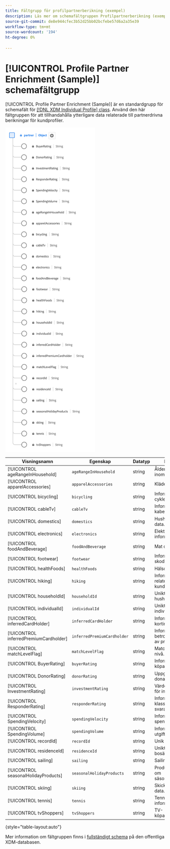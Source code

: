 ```yaml
---
title: Fältgrupp för profilpartnerberikning (exempel)
description: Läs mer om schemafältgruppen Profilpartnerberikning (exempel).
source-git-commit: de8e944cfec3b52d25bb02bcfebe57d6a2a35e39
workflow-type: tm+mt
source-wordcount: '194'
ht-degree: 0%

---
```



# [!UICONTROL Profile Partner Enrichment (Sample)] schemafältgrupp

[!UICONTROL Profile Partner Enrichment (Sample)] är en standardgrupp för schemafält för [[!DNL XDM Individual Profile] class](../../classes/individual-profile.md). Använd den här fältgruppen för att tillhandahålla ytterligare data relaterade till partnerdrivna berikningar för kundprofiler.

![Ett diagram över [!UICONTROL Profile Partner Enrichment (Sample)] fältgrupp.](../../images/field-groups/profile-partner-enrichment-sample.png)

| Visningsnamn | Egenskap | Datatyp | Beskrivning |
|-----------------------------|------------------------|-----------|----------------------------------|
| [!UICONTROL ageRangeInHousehold] | `ageRangeInHousehold` | string | Åldersintervallet inom hushållet. |
| [!UICONTROL apparelAccessories] | `apparelAccessories` | string | Kläder och tillbehör. |
| [!UICONTROL bicycling] | `bicycling` | string | Information som rör cykler. |
| [!UICONTROL cableTv] | `cableTv` | string | Information om kabel-tv. |
| [!UICONTROL domestics] | `domestics` | string | Hushållsrelaterade data. |
| [!UICONTROL electronics] | `electronics` | string | Elektronikrelaterad information. |
| [!UICONTROL foodAndBeverage] | `foodAndBeverage` | string | Mat och dryck. |
| [!UICONTROL footwear] | `footwear` | string | Information om skodon. |
| [!UICONTROL healthFoods] | `healthFoods` | string | Hälsovårdsdata. |
| [!UICONTROL hiking] | `hiking` | string | Information som är relaterad till kundvärvning. |
| [!UICONTROL householdId] | `householdId` | string | Unikt ID för ett hushåll. |
| [!UICONTROL individualId] | `individualId` | string | Unikt ID för en individ. |
| [!UICONTROL inferredCardHolder] | `inferredCardHolder` | string | Information om kortinnehavare. |
| [!UICONTROL inferredPremiumCardholder] | `inferredPremiumCardholder` | string | Information om betrodda innehavare av premiumkort. |
| [!UICONTROL matchLevelFlag] | `matchLevelFlag` | string | Matcha flaggdata för nivå. |
| [!UICONTROL BuyerRating] | `buyerRating` | string | Information om köparbetygsättning. |
| [!UICONTROL DonorRating] | `donorRating` | string | Uppgifter om donatorklassificering. |
| [!UICONTROL InvestmentRating] | `investmentRating` | string | Värderingsuppgifter för investeringar. |
| [!UICONTROL ResponderRating] | `responderRating` | string | Information om klassificering av svarare. |
| [!UICONTROL SpendingVelocity] | `spendingVelocity` | string | Information om spending speed. |
| [!UICONTROL SpendingVolume] | `spendingVolume` | string | Information om utgiftsvolym. |
| [!UICONTROL recordId] | `recordId` | string | Unik post-ID. |
| [!UICONTROL residenceId] | `residenceId` | string | Unikt ID för bosättning. |
| [!UICONTROL sailing] | `sailing` | string | Sailing-related data. |
| [!UICONTROL seasonalHolidayProducts] | `seasonalHolidayProducts` | string | Produktinformation om säsongssemester. |
| [!UICONTROL skiing] | `skiing` | string | Skickningsrelaterade data. |
| [!UICONTROL tennis] | `tennis` | string | Tennisrelaterad information. |
| [!UICONTROL tvShoppers] | `tvShoppers` | string | TV-köparinformation. |

{style="table-layout:auto"}

Mer information om fältgruppen finns i [fullständigt schema](https://github.com/adobe/xdm/blob/master/components/fieldgroups/profile/partner-profile-enrichment/profile-partner-enrichment-sample.schema.json) på den offentliga XDM-databasen.
